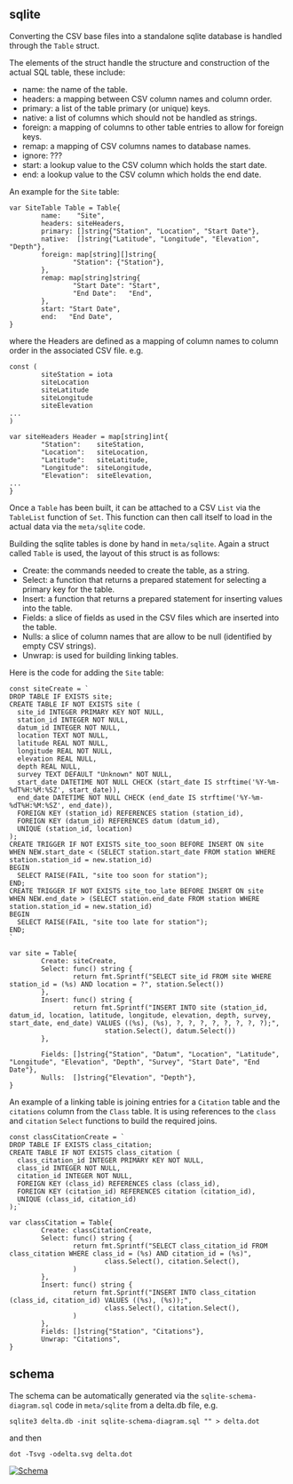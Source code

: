 ## sqlite

Converting the CSV base files into a standalone sqlite database is handled through the `Table` struct.

The elements of the struct handle the structure and construction of the actual SQL table, these include:

- name: the name of the table.
- headers: a mapping between CSV column names and column order.
- primary: a list of the table primary (or unique) keys.
- native: a list of columns which should not be handled as strings.
- foreign: a mapping of columns to other table entries to allow for foreign keys.
- remap: a mapping of CSV columns names to database names.
- ignore: ???
- start: a lookup value to the CSV column which holds the start date.
- end: a lookup value to the CSV column which holds the end date.

An example for the `Site` table:

```golang
var SiteTable Table = Table{
        name:    "Site",
        headers: siteHeaders,
        primary: []string{"Station", "Location", "Start Date"},
        native:  []string{"Latitude", "Longitude", "Elevation", "Depth"},
        foreign: map[string][]string{
                "Station": {"Station"},
        },
        remap: map[string]string{
                "Start Date": "Start",
                "End Date":   "End",
        },
        start: "Start Date",
        end:   "End Date",
}
```

where the Headers are defined as a mapping of column names to column order in the associated CSV file. e.g.

```golang
const (
        siteStation = iota
        siteLocation
        siteLatitude
        siteLongitude
        siteElevation
...
)

var siteHeaders Header = map[string]int{
        "Station":    siteStation,
        "Location":   siteLocation,
        "Latitude":   siteLatitude,
        "Longitude":  siteLongitude,
        "Elevation":  siteElevation,
...
}
```

Once a `Table` has been built, it can be attached to a CSV `List` via the `TableList` function of `Set`. This
function can then call itself to load in the actual data via the `meta/sqlite` code.

Building the sqlite tables is done by hand in `meta/sqlite`. Again a struct called `Table` is used,
the layout of this struct is as follows:

- Create: the commands needed to create the table, as a string.
- Select:  a function that returns a prepared statement for selecting a primary key for the table.
- Insert:  a function that returns a prepared statement for inserting values into the table.
- Fields: a slice of fields as used in the CSV files which are inserted into the table.
- Nulls:  a slice of column names that are allow to be null (identified by empty CSV strings).
- Unwrap: is used for building linking tables.

Here is the code for adding the `Site` table:

```golang
const siteCreate = `
DROP TABLE IF EXISTS site;
CREATE TABLE IF NOT EXISTS site (
  site_id INTEGER PRIMARY KEY NOT NULL,
  station_id INTEGER NOT NULL,
  datum_id INTEGER NOT NULL,
  location TEXT NOT NULL,
  latitude REAL NOT NULL,
  longitude REAL NOT NULL,
  elevation REAL NULL,
  depth REAL NULL,
  survey TEXT DEFAULT "Unknown" NOT NULL,
  start_date DATETIME NOT NULL CHECK (start_date IS strftime('%Y-%m-%dT%H:%M:%SZ', start_date)),
  end_date DATETIME NOT NULL CHECK (end_date IS strftime('%Y-%m-%dT%H:%M:%SZ', end_date)),
  FOREIGN KEY (station_id) REFERENCES station (station_id),
  FOREIGN KEY (datum_id) REFERENCES datum (datum_id),
  UNIQUE (station_id, location)
);
CREATE TRIGGER IF NOT EXISTS site_too_soon BEFORE INSERT ON site
WHEN NEW.start_date < (SELECT station.start_date FROM station WHERE station.station_id = new.station_id)
BEGIN
  SELECT RAISE(FAIL, "site too soon for station");
END;
CREATE TRIGGER IF NOT EXISTS site_too_late BEFORE INSERT ON site
WHEN NEW.end_date > (SELECT station.end_date FROM station WHERE station.station_id = new.station_id)
BEGIN
  SELECT RAISE(FAIL, "site too late for station");
END;
`

var site = Table{
        Create: siteCreate,
        Select: func() string {
                return fmt.Sprintf("SELECT site_id FROM site WHERE station_id = (%s) AND location = ?", station.Select())
        },
        Insert: func() string {
                return fmt.Sprintf("INSERT INTO site (station_id, datum_id, location, latitude, longitude, elevation, depth, survey, start_date, end_date) VALUES ((%s), (%s), ?, ?, ?, ?, ?, ?, ?, ?);",
                        station.Select(), datum.Select())
        },

        Fields: []string{"Station", "Datum", "Location", "Latitude", "Longitude", "Elevation", "Depth", "Survey", "Start Date", "End Date"},
        Nulls:  []string{"Elevation", "Depth"},
}
```

An example of a linking table is joining entries for a `Citation` table and the `citations` column
from the `Class` table. It is using references to the `class` and `citation` `Select` functions to
build the required joins.

```golang
const classCitationCreate = `
DROP TABLE IF EXISTS class_citation;
CREATE TABLE IF NOT EXISTS class_citation (
  class_citation_id INTEGER PRIMARY KEY NOT NULL,
  class_id INTEGER NOT NULL,
  citation_id INTEGER NOT NULL,
  FOREIGN KEY (class_id) REFERENCES class (class_id),
  FOREIGN KEY (citation_id) REFERENCES citation (citation_id),
  UNIQUE (class_id, citation_id)
);`

var classCitation = Table{
        Create: classCitationCreate,
        Select: func() string {
                return fmt.Sprintf("SELECT class_citation_id FROM class_citation WHERE class_id = (%s) AND citation_id = (%s)",
                        class.Select(), citation.Select(),
                )
        },
        Insert: func() string {
                return fmt.Sprintf("INSERT INTO class_citation (class_id, citation_id) VALUES ((%s), (%s));",
                        class.Select(), citation.Select(),
                )
        },
        Fields: []string{"Station", "Citations"},
        Unwrap: "Citations",
}
```

## schema

The schema can be automatically generated via the `sqlite-schema-diagram.sql` code in `meta/sqlite` from a delta.db file, e.g.

```
sqlite3 delta.db -init sqlite-schema-diagram.sql "" > delta.dot
```

and then

```
dot -Tsvg -odelta.svg delta.dot
```

[![Schema](delta.svg)](delta.svg)
